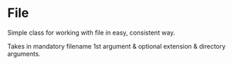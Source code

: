 File
=========================

Simple class for working with file in easy, consistent way.

Takes in mandatory filename 1st argument & optional extension & directory arguments.
